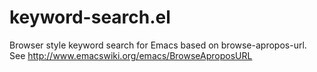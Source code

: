 keyword-search.el
=================

Browser style keyword search for Emacs based on browse-apropos-url.
See http://www.emacswiki.org/emacs/BrowseAproposURL
